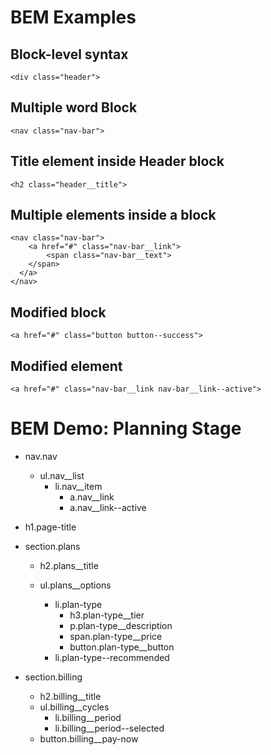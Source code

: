 # BEM Examples

## Block-level syntax
```
<div class="header">
```


## Multiple word Block
```
<nav class="nav-bar">
```

## Title element inside Header block
```
<h2 class="header__title">
```

## Multiple elements inside a block
```
<nav class="nav-bar">
    <a href="#" class="nav-bar__link">
        <span class="nav-bar__text">
    </span>
  </a>
</nav>
```


## Modified block
```
<a href="#" class="button button--success">
```

## Modified element
```
<a href="#" class="nav-bar__link nav-bar__link--active">
```

# BEM Demo: Planning Stage
- nav.nav
    - ul.nav__list
        - li.nav__item
            - a.nav__link
            - a.nav__link--active

- h1.page-title

- section.plans
    - h2.plans__title

    - ul.plans__options
        - li.plan-type
            - h3.plan-type__tier
            - p.plan-type__description
            - span.plan-type__price
            - button.plan-type__button
        - li.plan-type--recommended

- section.billing
    - h2.billing__title
    - ul.billing__cycles
        - li.billing__period
        - li.billing__period--selected
    - button.billing__pay-now